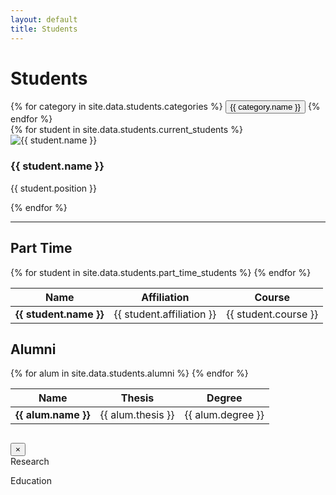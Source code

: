 ```yaml
---
layout: default
title: Students
---
```


<script src="/assets/js/students.js"></script>
<div class="students-container container">
  <h1 class="page-title">Students</h1>

  <div class="category-toggles">
    {% for category in site.data.students.categories %}
    <button class="category-toggle {% if category.id == 'all' %}active{% endif %}" data-category="{{ category.id }}">{{ category.name }}</button>
    {% endfor %}
  </div>

  <!-- Current Students Grid -->
  <div class="students-grid">
    {% for student in site.data.students.current_students %}
    <div class="student-item" data-category="{{ student.category }}"
         data-research='{{ student.research | jsonify }}'
         data-education='{{ student.education | jsonify }}'>
      <div class="student-image">
        <img src="{{ student.image }}" alt="{{ student.name }}">
      </div>
      <div class="student-info">
        <h3>{{ student.name }}</h3>
        <p class="position">{{ student.position }}</p>
      </div>
    </div>
    {% endfor %}
  </div>

  <hr />

  <!-- Part Time Students -->
  <section class="part-time-section">
    <h2>Part Time</h2>
    <table class="students-table">
      <thead>
        <tr>
          <th>Name</th>
          <th>Affiliation</th>
          <th>Course</th>
        </tr>
      </thead>
      <tbody>
        {% for student in site.data.students.part_time_students %}
        <tr>
          <td><strong>{{ student.name }}</strong></td>
          <td>{{ student.affiliation }}</td>
          <td>{{ student.course }}</td>
        </tr>
        {% endfor %}
      </tbody>
    </table>
  </section>

  <!-- Alumni -->
  <section class="alumni-section">
    <h2>Alumni</h2>
    <table class="students-table">
      <thead>
        <tr>
          <th>Name</th>
          <th>Thesis</th>
          <th>Degree</th>
        </tr>
      </thead>
      <tbody>
        {% for alum in site.data.students.alumni %}
        <tr>
          <td><strong>{{ alum.name }}</strong></td>
          <td>{{ alum.thesis }}</td>
          <td>{{ alum.degree }}</td>
        </tr>
        {% endfor %}
      </tbody>
    </table>
  </section>

  <!-- Student Modal -->
  <div class="student-modal">
    <div class="modal-container">
      <div class="modal-header">
        <h2 class="modal-title"></h2>
        <button class="modal-close">×</button>
      </div>
      <div class="modal-content">
        <div class="modal-section">
          <div class="section-header">Research</div>
          <ul class="research-list"></ul>
        </div>
        <div class="modal-section">
          <div class="section-header">Education</div>
          <ul class="education-list"></ul>
        </div>
      </div>
    </div>
  </div>
</div>
